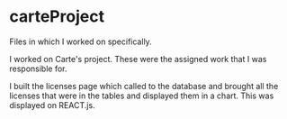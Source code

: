 # carteProject
Files in which I worked on specifically. 

I worked on Carte's project. These were the assigned work that I was responsible for. 

I built the licenses page which called to the database and brought all the licenses that were
in the tables and displayed them in a chart. This was displayed on REACT.js. 
